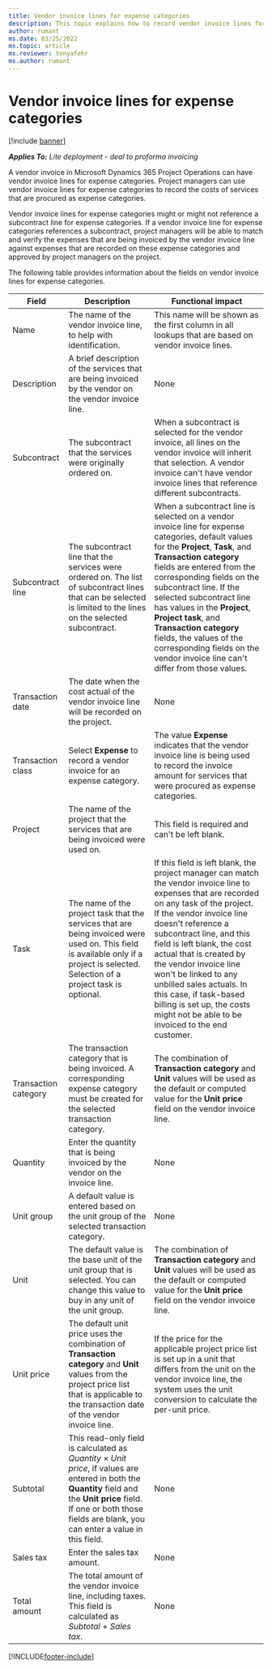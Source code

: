 ```yaml
---
title: Vendor invoice lines for expense categories
description: This topic explains how to record vendor invoice lines for expense categories.
author: rumant
ms.date: 03/25/2022
ms.topic: article
ms.reviewer: tonyafehr 
ms.author: rumant
---
```


# Vendor invoice lines for expense categories

[!include [banner](../../includes/dataverse-preview.md)]

_**Applies To:** Lite deployment - deal to proforma invoicing_

A vendor invoice in Microsoft Dynamics 365 Project Operations can have vendor invoice lines for expense categories. Project managers can use vendor invoice lines for expense categories to record the costs of services that are procured as expense categories.

Vendor invoice lines for expense categories might or might not reference a subcontract line for expense categories. If a vendor invoice line for expense categories references a subcontract, project managers will be able to match and verify the expenses that are being invoiced by the vendor invoice line against expenses that are recorded on these expense categories and approved by project managers on the project.

The following table provides information about the fields on vendor invoice lines for expense categories.

| Field | Description | Functional impact |
| --- | --- | --- |
| Name | The name of the vendor invoice line, to help with identification. | This name will be shown as the first column in all lookups that are based on vendor invoice lines. |
| Description | A brief description of the services that are being invoiced by the vendor on the vendor invoice line. | None |
| Subcontract | The subcontract that the services were originally ordered on. | When a subcontract is selected for the vendor invoice, all lines on the vendor invoice will inherit that selection. A vendor invoice can't have vendor invoice lines that reference different subcontracts. |
| Subcontract line | The subcontract line that the services were ordered on. The list of subcontract lines that can be selected is limited to the lines on the selected subcontract. | When a subcontract line is selected on a vendor invoice line for expense categories, default values for the **Project**, **Task**, and **Transaction category** fields are entered from the corresponding fields on the subcontract line. If the selected subcontract line has values in the **Project**, **Project task**, and **Transaction category** fields, the values of the corresponding fields on the vendor invoice line can't differ from those values. |
| Transaction date | The date when the cost actual of the vendor invoice line will be recorded on the project. |None |
| Transaction class | Select **Expense** to record a vendor invoice for an expense category. | The value **Expense** indicates that the vendor invoice line is being used to record the invoice amount for services that were procured as expense categories. |
| Project | The name of the project that the services that are being invoiced were used on. | This field is required and can't be left blank. |
| Task | The name of the project task that the services that are being invoiced were used on. This field is available only if a project is selected. Selection of a project task is optional. | If this field is left blank, the project manager can match the vendor invoice line to expenses that are recorded on any task of the project. If the vendor invoice line doesn't reference a subcontract line, and this field is left blank, the cost actual that is created by the vendor invoice line won't be linked to any unbilled sales actuals. In this case, if task-based billing is set up, the costs might not be able to be invoiced to the end customer. |
| Transaction category | The transaction category that is being invoiced. A corresponding expense category must be created for the selected transaction category. | The combination of **Transaction category** and **Unit** values will be used as the default or computed value for the **Unit price** field on the vendor invoice line. |
| Quantity | Enter the quantity that is being invoiced by the vendor on the invoice line. |None|
| Unit group | A default value is entered based on the unit group of the selected transaction category. | None |
| Unit | The default value is the base unit of the unit group that is selected. You can change this value to buy in any unit of the unit group. | The combination of **Transaction category** and **Unit** values will be used as the default or computed value for the **Unit price** field on the vendor invoice line. |
| Unit price | The default unit price uses the combination of **Transaction category** and **Unit** values from the project price list that is applicable to the transaction date of the vendor invoice line. | If the price for the applicable project price list is set up in a unit that differs from the unit on the vendor invoice line, the system uses the unit conversion to calculate the per-unit price. |
| Subtotal | This read-only field is calculated as *Quantity* &times; *Unit price*, if values are entered in both the **Quantity** field and the **Unit price** field. If one or both those fields are blank, you can enter a value in this field.| None |
| Sales tax | Enter the sales tax amount. | None |
| Total amount | The total amount of the vendor invoice line, including taxes. This field is calculated as *Subtotal* + *Sales tax*. | None |

[!INCLUDE[footer-include](../../includes/footer-banner.md)]
